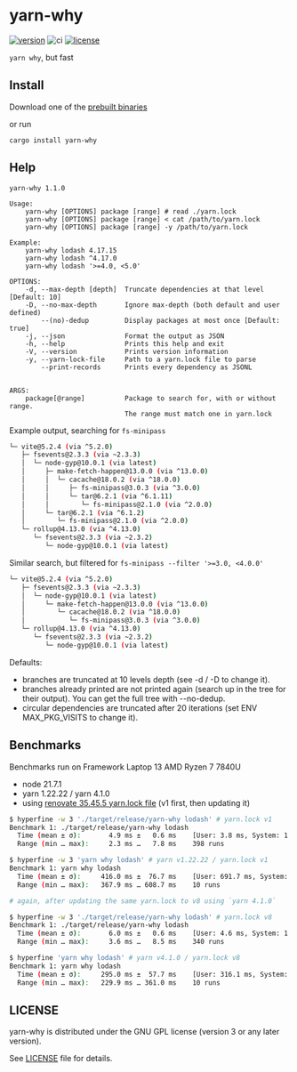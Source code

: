 # yarn-why
[![version](https://img.shields.io/crates/v/yarn-why.svg)](https://crates.io/crates/yarn-why)
![ci](https://github.com/riquito/yarn-why/actions/workflows/ci.yml/badge.svg)
[![license](https://img.shields.io/crates/l/yarn-why.svg)](https://crates.io/crates/yarn-why)

`yarn why`, but fast

## Install

Download one of the [prebuilt binaries](https://github.com/riquito/yarn-why/releases)

or run

```
cargo install yarn-why
```

## Help

```
yarn-why 1.1.0

Usage:
    yarn-why [OPTIONS] package [range] # read ./yarn.lock
    yarn-why [OPTIONS] package [range] < cat /path/to/yarn.lock
    yarn-why [OPTIONS] package [range] -y /path/to/yarn.lock

Example:
    yarn-why lodash 4.17.15
    yarn-why lodash ^4.17.0
    yarn-why lodash '>=4.0, <5.0'

OPTIONS:
    -d, --max-depth [depth]  Truncate dependencies at that level [Default: 10]
    -D, --no-max-depth       Ignore max-depth (both default and user defined)
        --(no)-dedup         Display packages at most once [Default: true]
    -j, --json               Format the output as JSON
    -h, --help               Prints this help and exit
    -V, --version            Prints version information
    -y, --yarn-lock-file     Path to a yarn.lock file to parse
        --print-records      Prints every dependency as JSONL


ARGS:
    package[@range]          Package to search for, with or without range.
                             The range must match one in yarn.lock
```

Example output, searching for `fs-minipass`

```bash
└─ vite@5.2.4 (via ^5.2.0)
   ├─ fsevents@2.3.3 (via ~2.3.3)
   │  └─ node-gyp@10.0.1 (via latest)
   │     ├─ make-fetch-happen@13.0.0 (via ^13.0.0)
   │     │  └─ cacache@18.0.2 (via ^18.0.0)
   │     │     ├─ fs-minipass@3.0.3 (via ^3.0.0)
   │     │     └─ tar@6.2.1 (via ^6.1.11)
   │     │        └─ fs-minipass@2.1.0 (via ^2.0.0)
   │     └─ tar@6.2.1 (via ^6.1.2)
   │        └─ fs-minipass@2.1.0 (via ^2.0.0)
   └─ rollup@4.13.0 (via ^4.13.0)
      └─ fsevents@2.3.3 (via ~2.3.2)
         └─ node-gyp@10.0.1 (via latest)
```

Similar search, but filtered for `fs-minipass --filter '>=3.0, <4.0.0'`

```bash
└─ vite@5.2.4 (via ^5.2.0)
   ├─ fsevents@2.3.3 (via ~2.3.3)
   │  └─ node-gyp@10.0.1 (via latest)
   │     └─ make-fetch-happen@13.0.0 (via ^13.0.0)
   │        └─ cacache@18.0.2 (via ^18.0.0)
   │           └─ fs-minipass@3.0.3 (via ^3.0.0)
   └─ rollup@4.13.0 (via ^4.13.0)
      └─ fsevents@2.3.3 (via ~2.3.2)
         └─ node-gyp@10.0.1 (via latest)
```

Defaults:
- branches are truncated at 10 levels depth (see -d / -D to change it).
- branches already printed are not printed again (search up in the tree for their output). You can get the full tree with --no-dedup.
- circular dependencies are truncated after 20 iterations (set ENV MAX_PKG_VISITS to change it).

## Benchmarks

Benchmarks run on Framework Laptop 13 AMD Ryzen 7 7840U
- node 21.7.1
- yarn 1.22.22 / yarn 4.1.0
- using [renovate 35.45.5 yarn.lock file](https://github.com/renovatebot/renovate/blob/32.45.5/yarn.lock) (v1 first, then updating it)

```bash
$ hyperfine -w 3 './target/release/yarn-why lodash' # yarn.lock v1
Benchmark 1: ./target/release/yarn-why lodash
  Time (mean ± σ):       4.9 ms ±   0.6 ms    [User: 3.8 ms, System: 1.1 ms]
  Range (min … max):     2.3 ms …   7.8 ms    398 runs

$ hyperfine -w 3 'yarn why lodash' # yarn v1.22.22 / yarn.lock v1
Benchmark 1: yarn why lodash
  Time (mean ± σ):     416.0 ms ±  76.7 ms    [User: 691.7 ms, System: 75.0 ms]
  Range (min … max):   367.9 ms … 608.7 ms    10 runs

# again, after updating the same yarn.lock to v8 using `yarn 4.1.0`

$ hyperfine -w 3 './target/release/yarn-why lodash' # yarn.lock v8
Benchmark 1: ./target/release/yarn-why lodash
  Time (mean ± σ):       6.0 ms ±   0.6 ms    [User: 4.6 ms, System: 1.4 ms]
  Range (min … max):     3.6 ms …   8.5 ms    340 runs

$ hyperfine 'yarn why lodash' # yarn v4.1.0 / yarn.lock v8
Benchmark 1: yarn why lodash
  Time (mean ± σ):     295.0 ms ±  57.7 ms    [User: 316.1 ms, System: 58.1 ms]
  Range (min … max):   229.9 ms … 361.0 ms    10 runs
```

## LICENSE

yarn-why is distributed under the GNU GPL license (version 3 or any later version).

See [LICENSE](./LICENSE) file for details.
